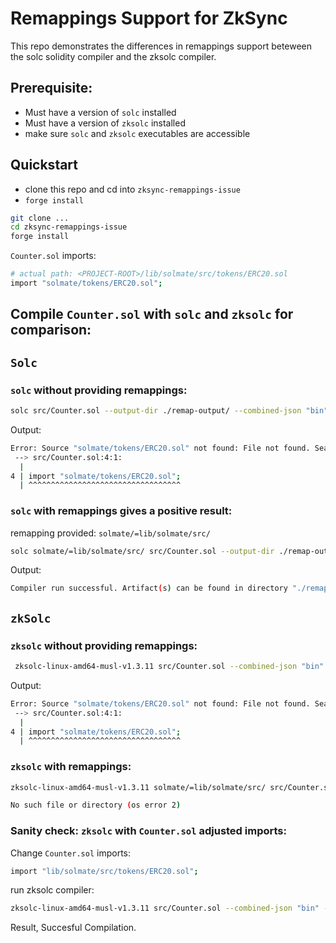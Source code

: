 # Remappings Support for ZkSync

This repo demonstrates the differences in remappings support beteween the solc solidity compiler and the zksolc compiler.

## Prerequisite:

- Must have a version of `solc` installed
- Must have a version of `zksolc` installed
- make sure `solc` and `zksolc` executables are accessible

## Quickstart

- clone this repo and cd into `zksync-remappings-issue`
- `forge install`

```bash
git clone ...
cd zksync-remappings-issue
forge install
```

`Counter.sol` imports:

```bash
# actual path: <PROJECT-ROOT>/lib/solmate/src/tokens/ERC20.sol
import "solmate/tokens/ERC20.sol";
```

## Compile `Counter.sol` with `solc` and `zksolc` for comparison:

## `Solc`

### `solc` without providing remappings:

```bash
solc src/Counter.sol --output-dir ./remap-output/ --combined-json "bin"
```

Output:

```bash
Error: Source "solmate/tokens/ERC20.sol" not found: File not found. Searched the following locations: "".
 --> src/Counter.sol:4:1:
  |
4 | import "solmate/tokens/ERC20.sol";
  | ^^^^^^^^^^^^^^^^^^^^^^^^^^^^^^^^^^
```

### `solc` with remappings gives a positive result:

remapping provided: `solmate/=lib/solmate/src/`

```bash
solc solmate/=lib/solmate/src/ src/Counter.sol --output-dir ./remap-output/ --combined-json "bin" --overwrite
```

Output:

```bash
Compiler run successful. Artifact(s) can be found in directory "./remap-output/".
```

## `zkSolc`

### `zksolc` without providing remappings:

```bash
 zksolc-linux-amd64-musl-v1.3.11 src/Counter.sol --combined-json "bin" --output-dir ./remap-output/  --overwrite
```

Output:

```bash
Error: Source "solmate/tokens/ERC20.sol" not found: File not found. Searched the following locations: "".
 --> src/Counter.sol:4:1:
  |
4 | import "solmate/tokens/ERC20.sol";
  | ^^^^^^^^^^^^^^^^^^^^^^^^^^^^^^^^^^
```

### `zksolc` with remappings:

```bash
zksolc-linux-amd64-musl-v1.3.11 solmate/=lib/solmate/src/ src/Counter.sol --output-dir out/remap-output
```

```bash
No such file or directory (os error 2)
```

### Sanity check: `zksolc` with `Counter.sol` adjusted imports:

Change `Counter.sol` imports:

```bash
import "lib/solmate/src/tokens/ERC20.sol";
```

run zksolc compiler:

```bash
zksolc-linux-amd64-musl-v1.3.11 src/Counter.sol --combined-json "bin" --output-dir ./remap-output/  --overwrite
```

Result, Succesful Compilation.
